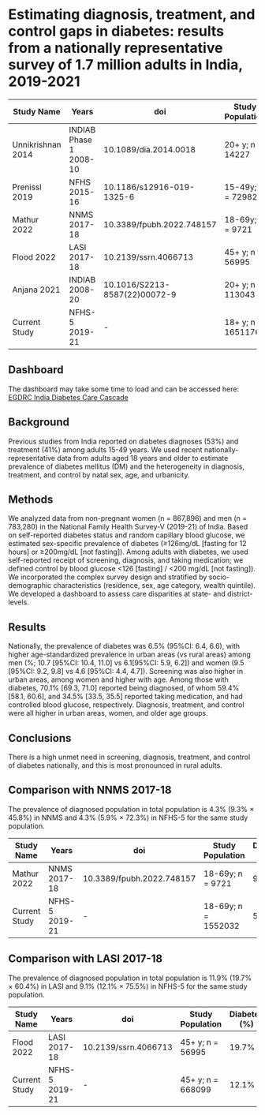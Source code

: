 # Estimating diagnosis, treatment, and control gaps in diabetes: results from a nationally representative survey of 1.7 million adults in India, 2019-2021

| Study Name | Years | doi | Study Population | Diabetes (%) | Diagnosed/Aware (%) | Treated (%) | Controlled (%) |
| ---------- | --- |--- | --- | --- | --- | --- |--- |
| Unnikrishnan 2014 | INDIAB Phase 1 2008-10 | 10.1089/dia.2014.0018 | 20+ y; n = 14227 | - | - | - | 31% |
| Prenissl 2019 | NFHS 2015-16 | 10.1186/s12916-019-1325-6 | 15-49y; n = 729829 | 3.3% | 52.5% | 40.5% | 24.8% |
| Mathur 2022 | NNMS 2017-18 | 10.3389/fpubh.2022.748157 | 18-69y; n = 9721 | 9.3% | 45.8% | 36.1% | 15.7% |
| Flood 2022 | LASI 2017-18 | 10.2139/ssrn.4066713 | 45+ y; n = 56995 | 19.7% | 60.4% | - | 46.1% |
| Anjana 2021 | INDIAB 2008-20 | 10.1016/S2213-8587(22)00072-9 | 20+ y; n = 113043 | - | - | - | 36.3% |
| Current Study | NFHS-5 2019-21 | - | 18+ y; n = 1651176 | 6.5% | 70.1% | 59.4% | 34.5% |

## Dashboard
The dashboard may take some time to load and can be accessed here: [EGDRC India Diabetes Care Cascade]( https://egdrc-precision-medicine.shinyapps.io/diabetes_cascade/)     

## Background
Previous studies from India reported on diabetes diagnoses (53%) and treatment (41%)  among adults 15-49 years. We used recent nationally-representative data from adults aged 18 years and older to estimate prevalence of diabetes mellitus (DM) and the heterogeneity in diagnosis, treatment, and control by natal sex, age, and urbanicity.    
## Methods
We analyzed data from non-pregnant women (n = 867,896) and men (n = 783,280) in the National Family Health Survey-V (2019-21) of India. Based on self-reported diabetes status and random capillary blood glucose, we estimated sex-specific prevalence of diabetes (≥126mg/dL [fasting for 12 hours] or ≥200mg/dL [not fasting]). Among adults with diabetes, we used self-reported receipt of screening, diagnosis, and taking medication; we defined control by blood glucose <126 [fasting] / <200 mg/dL [not fasting]). We incorporated the complex survey design and stratified by socio-demographic characteristics (residence, sex, age category, wealth quintile). We developed a dashboard to assess care disparities at state- and district-levels.   
## Results
Nationally, the prevalence of diabetes was 6.5% (95%CI: 6.4, 6.6), with higher age-standardized prevalence in urban areas (vs rural areas) among men (%; 10.7 [95%CI: 10.4, 11.0] vs 6.1[95%CI: 5.9, 6.2]) and women (9.5 [95%CI: 9.2, 9.8] vs 4.6 [95%CI: 4.4, 4.7]).  Screening was also higher in urban areas, among women and higher with age. Among those with diabetes, 70.1% [69.3, 71.0] reported being diagnosed, of whom 59.4% [58.1, 60.6], and 34.5% [33.5, 35.5] reported taking medication, and had controlled blood glucose, respectively. Diagnosis, treatment, and control were all higher in urban areas, women, and older age groups.    
## Conclusions 
There is a high unmet need in screening, diagnosis, treatment, and control of diabetes nationally, and this is most pronounced in rural adults.    

## Comparison with NNMS 2017-18
The prevalence of diagnosed population in total population is 4.3% (9.3% $\times$ 45.8%) in NNMS and 4.3% (5.9% $\times$ 72.3%) in NFHS-5 for the same study population.   

| Study Name | Years | doi | Study Population | Diabetes (%) | Diagnosed/Aware (%) | Treated (%) | Controlled (%) |
| ---------- | --- |--- | --- | --- | --- | --- |--- |
| Mathur 2022 | NNMS 2017-18 | 10.3389/fpubh.2022.748157 | 18-69y; n = 9721 | 9.3% | 45.8% | 36.1% | 15.7% |
| Current Study | NFHS-5 2019-21 | - | 18-69y; n = 1552032 | 5.9% | 72.3% | 50.1% | 28.0% |



## Comparison with LASI 2017-18
The prevalence of diagnosed population in total population is 11.9% (19.7% $\times$ 60.4%) in LASI and 9.1% (12.1% $\times$ 75.5%) in NFHS-5 for the same study population.   

| Study Name | Years | doi | Study Population | Diabetes (%) | Diagnosed/Aware (%) | Treated (%) | Controlled (%) |
| ---------- | --- |--- | --- | --- | --- | --- |--- |
| Flood 2022 | LASI 2017-18 | 10.2139/ssrn.4066713 | 45+ y; n = 56995 | 19.7% | 60.4% | - | 46.1% |
| Current Study | NFHS-5 2019-21 | - | 45+ y; n = 668099 | 12.1% | 75.5% | 58.3% | 33.6% |